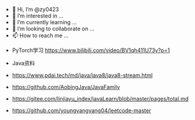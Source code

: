 - 👋 Hi, I’m @zy0423
- 👀 I’m interested in ...
- 🌱 I’m currently learning ...
- 💞️ I’m looking to collaborate on ...
- 📫 How to reach me ...

<!---
zy0423/zy0423 is a ✨ special ✨ repository because its `README.md` (this file) appears on your GitHub profile.
You can click the Preview link to take a look at your changes.
--->

- PyTorch学习
https://www.bilibili.com/video/BV1qh411U73y?p=1

- Java资料
 - https://www.pdai.tech/md/java/java8/java8-stream.html
 - https://github.com/AobingJava/JavaFamily
 - https://gitee.com/linjiayu_index/javaLearn/blob/master/pages/total.md
 - https://github.com/youngyangyang04/leetcode-master
